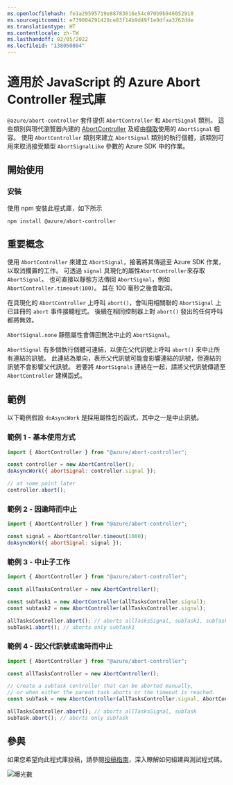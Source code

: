 ```yaml
---
ms.openlocfilehash: fe1a29595719e88783616e54c070b9b946052910
ms.sourcegitcommit: e739004291428ce83f14b9d49f1e9dfaa3762dde
ms.translationtype: HT
ms.contentlocale: zh-TW
ms.lasthandoff: 02/05/2022
ms.locfileid: "138050804"
---
```

# <a name="azure-abort-controller-library-for-javascript"></a>適用於 JavaScript 的 Azure Abort Controller 程式庫

`@azure/abort-controller` 套件提供 `AbortController` 和 `AbortSignal` 類別。 這些類別與現代瀏覽器內建的 [AbortController](https://developer.mozilla.org/docs/Web/API/AbortController) 及經由[擷取](https://developer.mozilla.org/docs/Web/API/Fetch_API)使用的 `AbortSignal` 相容。
使用 `AbortController` 類別來建立 `AbortSignal` 類別的執行個體，該類別可用來取消接受類型 `AbortSignalLike` 參數的 Azure SDK 中的作業。

## <a name="getting-started"></a>開始使用

### <a name="installation"></a>安裝

使用 npm 安裝此程式庫，如下所示

```
npm install @azure/abort-controller
```

## <a name="key-concepts"></a>重要概念

使用 `AbortController` 來建立 `AbortSignal`，接著將其傳遞至 Azure SDK 作業，以取消擱置的工作。 可透過 `signal` 具現化的屬性`AbortController`來存取 `AbortSignal`。
也可直接以靜態方法傳回 `AbortSignal`，例如 `AbortController.timeout(100)`。
其在 100 毫秒之後會取消。

在具現化的 `AbortController` 上呼叫 `abort()`，會叫用相關聯的 `AbortSignal` 上已註冊的 `abort` 事件接聽程式。
後續在相同控制器上對 `abort()` 發出的任何呼叫都將無效。

`AbortSignal.none` 靜態屬性會傳回無法中止的 `AbortSignal`。

`AbortSignal` 有多個執行個體可連結，以便在父代訊號上呼叫 `abort()` 來中止所有連結的訊號。
此連結為單向，表示父代訊號可能會影響連結的訊號，但連結的訊號不會影響父代訊號。
若要將 `AbortSignals` 連結在一起，請將父代訊號傳遞至 `AbortController` 建構函式。

## <a name="examples"></a>範例

以下範例假設 `doAsyncWork` 是採用屬性包的函式，其中之一是中止訊號。

### <a name="example-1---basic-usage"></a>範例 1 - 基本使用方式

```js
import { AbortController } from "@azure/abort-controller";

const controller = new AbortController();
doAsyncWork({ abortSignal: controller.signal });

// at some point later
controller.abort();
```

### <a name="example-2---aborting-with-timeout"></a>範例 2 - 因逾時而中止

```js
import { AbortController } from "@azure/abort-controller";

const signal = AbortController.timeout(1000);
doAsyncWork({ abortSignal: signal });
```

### <a name="example-3---aborting-sub-tasks"></a>範例 3 - 中止子工作

```js
import { AbortController } from "@azure/abort-controller";

const allTasksController = new AbortController();

const subTask1 = new AbortController(allTasksController.signal);
const subtask2 = new AbortController(allTasksController.signal);

allTasksController.abort(); // aborts allTasksSignal, subTask1, subTask2
subTask1.abort(); // aborts only subTask1
```

### <a name="example-4---aborting-with-parent-signal-or-timeout"></a>範例 4 - 因父代訊號或逾時而中止

```js
import { AbortController } from "@azure/abort-controller";

const allTasksController = new AbortController();

// create a subtask controller that can be aborted manually,
// or when either the parent task aborts or the timeout is reached.
const subTask = new AbortController(allTasksController.signal, AbortController.timeout(100));

allTasksController.abort(); // aborts allTasksSignal, subTask
subTask.abort(); // aborts only subTask
```

## <a name="contributing"></a>參與

如果您希望向此程式庫投稿，請參閱[投稿指南](https://github.com/Azure/azure-sdk-for-js/blob/master/CONTRIBUTING.md)，深入瞭解如何組建與測試程式碼。

![曝光數](https://azure-sdk-impressions.azurewebsites.net/api/impressions/azure-sdk-for-js%2Fsdk%2Fcore%2Fabort-controller%2FREADME.png)
